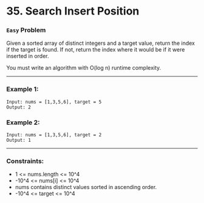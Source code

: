 # 35. Search Insert Position

### `Easy` Problem

Given a sorted array of distinct integers and a target value, return the index if the target is found. If not, return the index where it would be if it were inserted in order.

You must write an algorithm with O(log n) runtime complexity.

---
### Example 1:
```
Input: nums = [1,3,5,6], target = 5
Output: 2

```

### Example 2:
```
Input: nums = [1,3,5,6], target = 2
Output: 1

```

---
### Constraints:

- 1 <= nums.length <= 10^4
- -10^4 <= nums[i] <= 10^4
- nums contains distinct values sorted in ascending order.
- -10^4  <= target <= 10^4